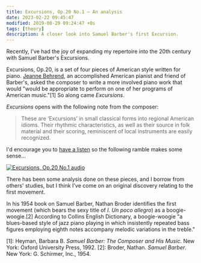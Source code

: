 ```yaml
---
title: Excursions, Op.20 No.1 — An analysis
date: 2023-02-22 09:45:47
modified: 2019-08-29 09:24:47 +0s
tags: [theory]
description: A closer look into Samuel Barber's first Excursion.
---
```


Recently, I've had the joy of expanding my repertoire into the 20th century with Samuel Barber's Excursions. 

Excursions, Op.20, is a set of four pieces of American style written for piano. [Jeanne Behrend](https://en.wikipedia.org/wiki/Jeanne_Behrend), an accomplished American pianist and friend of Barber's, asked the composer to write a more involved piano work that would "would be appropriate to perform on one of her programs of American music."[1] So along came _Excursions_.

_Excursions_ opens with the following note from the composer:
> These are ‘Excursions’ in small classical forms into regional American idioms. Their rhythmic characteristics, as well as their source in folk material and their scoring, reminiscent of local instruments are easily recognized.

I'd encourage you to [have a listen](https://youtu.be/ZDatkOhDaVo) so the following ramble makes some sense...

[![Excursions, Op.20 No.1 audio](https://img.youtube.com/vi/ZDatkOhDaVo/0.jpg)](https://youtu.be/ZDatkOhDaVo)

There has been some analysis done on these pieces, and I borrow from others' studies, but I think I've come on an original discovery relating to the first movement.

In his 1954 book on Samuel Barber, Nathan Broder identifies the first movement (which bears the sexy title of _I. Un poco allegro_) as a boogie-woogie.[2] According to Collins English Dictionary, a boogie-woogie "a blues-based style of jazz piano playing in which insistently repeated bass figures employing eighth notes accompany melodic variations in the treble."



[1]: Heyman, Barbara B. _Samuel Barber: The Composer and His Music_. New York: Oxford University Press, 1992.
[2]: Broder, Nathan. _Samuel Barber_. New York: G. Schirmer, Inc., 1954.